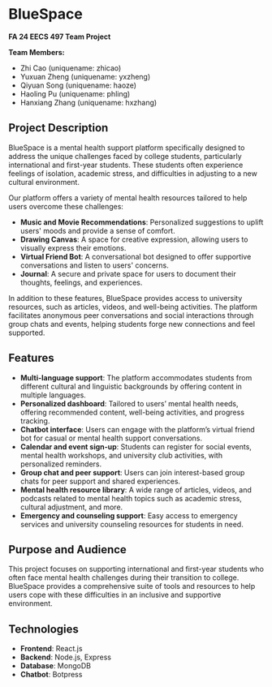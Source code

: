 # BlueSpace

**FA 24 EECS 497 Team Project**

**Team Members:**
- Zhi Cao (uniquename: zhicao)
- Yuxuan Zheng (uniquename: yxzheng)
- Qiyuan Song (uniquename: haoze)
- Haoling Pu (uniquename: phling)
- Hanxiang Zhang (uniquename: hxzhang)

## Project Description

BlueSpace is a mental health support platform specifically designed to address the unique challenges faced by college students, particularly international and first-year students. These students often experience feelings of isolation, academic stress, and difficulties in adjusting to a new cultural environment.

Our platform offers a variety of mental health resources tailored to help users overcome these challenges:

- **Music and Movie Recommendations**: Personalized suggestions to uplift users' moods and provide a sense of comfort.
- **Drawing Canvas**: A space for creative expression, allowing users to visually express their emotions.
- **Virtual Friend Bot**: A conversational bot designed to offer supportive conversations and listen to users' concerns.
- **Journal**: A secure and private space for users to document their thoughts, feelings, and experiences.

In addition to these features, BlueSpace provides access to university resources, such as articles, videos, and well-being activities. The platform facilitates anonymous peer conversations and social interactions through group chats and events, helping students forge new connections and feel supported.

## Features

- **Multi-language support**: The platform accommodates students from different cultural and linguistic backgrounds by offering content in multiple languages.
- **Personalized dashboard**: Tailored to users’ mental health needs, offering recommended content, well-being activities, and progress tracking.
- **Chatbot interface**: Users can engage with the platform’s virtual friend bot for casual or mental health support conversations.
- **Calendar and event sign-up**: Students can register for social events, mental health workshops, and university club activities, with personalized reminders.
- **Group chat and peer support**: Users can join interest-based group chats for peer support and shared experiences.
- **Mental health resource library**: A wide range of articles, videos, and podcasts related to mental health topics such as academic stress, cultural adjustment, and more.
- **Emergency and counseling support**: Easy access to emergency services and university counseling resources for students in need.

## Purpose and Audience

This project focuses on supporting international and first-year students who often face mental health challenges during their transition to college. BlueSpace provides a comprehensive suite of tools and resources to help users cope with these difficulties in an inclusive and supportive environment.

## Technologies

- **Frontend**: React.js
- **Backend**: Node.js, Express
- **Database**: MongoDB
- **Chatbot**: Botpress
<!-- - **Hosting**: AWS Elastic Beanstalk -->